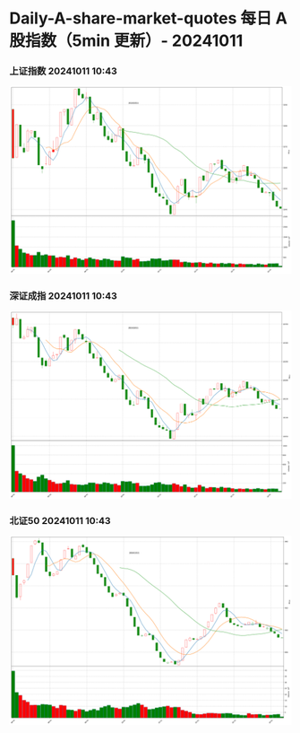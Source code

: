
# Daily-A-share-market-quotes 每日 A 股指数（5min 更新）- 20241011

### 上证指数 20241011 10:43
![](./fig/2024/10/20241011-sh000001.png)

### 深证成指 20241011 10:43
![](./fig/2024/10/20241011-sz399001.png)

### 北证50 20241011 10:43
![](./fig/2024/10/20241011-bj899050.png)
